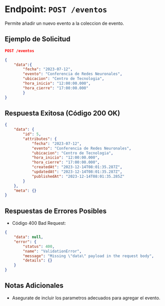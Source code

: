# Endpoint: `POST /eventos`

Permite añadir un nuevo evento a la coleccion de evento.

## Ejemplo de Solicitud
```json
POST /eventos

{
    "data":{
        "fecha": "2023-07-12",
        "evento": "Conferencia de Redes Neuronales",
        "ubicacion": "Centro de Tecnologia",
        "hora_inicio": "12:00:00.000",
        "hora_cierre": "17:00:00.000"
        }
}
```

## Respuesta Exitosa (Código 200 OK)
```json
{
    "data": {
        "id": 5,
        "attributes": {
            "fecha": "2023-07-12",
            "evento": "Conferencia de Redes Neuronales",
            "ubicacion": "Centro de Tecnologia",
            "hora_inicio": "12:00:00.000",
            "hora_cierre": "17:00:00.000",
            "createdAt": "2023-12-14T08:01:35.287Z",
            "updatedAt": "2023-12-14T08:01:35.287Z",
            "publishedAt": "2023-12-14T08:01:35.285Z"
        }
    },
    "meta": {}
}
```

## Respuestas de Errores Posibles
- Código 400 Bad Request:

```json
{
    "data": null,
    "error": {
        "status": 400,
        "name": "ValidationError",
        "message": "Missing \"data\" payload in the request body",
        "details": {}
    }
}
```

## Notas Adicionales

- Asegurate de incluir los parametros adecuados para agregar el evento.